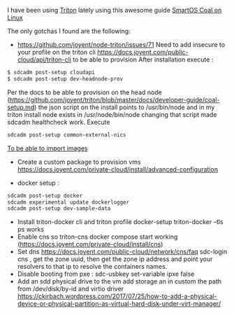 I have been using [Triton](https://github.com/joyent/triton) lately  using this awesome guide 
[SmartOS Coal on Linux](https://www.daveeddy.com/2019/02/12/smartos-coal-on-linux-kvm-with-virt-manager/)

The only gotchas I found are the following:

* https://github.com/joyent/node-triton/issues/71 
Need to add insecure to your profile on the triton cli https://docs.joyent.com/public-cloud/api/triton-cli to be able to provision
After installation execute : 
```bash
$ sdcadm post-setup cloudapi
$ sdcadm post-setup dev-headnode-prov
```
Per the docs to be able to provision on the head node (https://github.com/joyent/triton/blob/master/docs/developer-guide/coal-setup.md)
the json script on the install points to /usr/bin/node and in my triton install node exists in /usr/node/bin/node 
changing that script made sdcadm healthcheck work.
Execute 
```bash
sdcadm post-setup common-external-nics 
```
[To be able to import images](https://smartdatacenter.topicbox.com/groups/sdc-discuss/T2e043601a627e58d-Me79b91c063f7d6c215c87dd9/image-search-and-download)
* Create a custom package to provision vms https://docs.joyent.com/private-cloud/install/advanced-configuration

* docker setup : 
```bash
sdcadm post-setup docker
sdcadm experimental update dockerlogger
sdcadm post-setup dev-sample-data
```
* Install triton-docker cli and triton profile docker-setup <profile>
triton-docker –tls ps works
* Enable cns so triton-cns docker compose start working (https://docs.joyent.com/private-cloud/install/cns)
* Set dns https://docs.joyent.com/public-cloud/network/cns/faq
  sdc-login cns , get the zone uuid, then get the zone ip address and point your resolvers to that ip to resolve the containers names.
* Disable booting from pxe : sdc-usbkey set-variable ipxe false
* Add an sdd physical drive to the vm add storage an in custom the path from /dev/disk/by-id and virtio driver https://ckirbach.wordpress.com/2017/07/25/how-to-add-a-physical-device-or-physical-partition-as-virtual-hard-disk-under-virt-manager/

